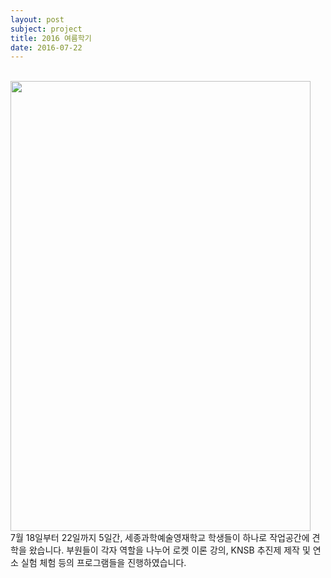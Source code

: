 ```yaml
---
layout: post
subject: project
title: 2016 여름학기
date: 2016-07-22
---
```

<br/>
<img src="https://github.com/hsb6350/hanaro.github.io/blob/master/assets/acts/2016summerhigh.jpg?raw=true" width="480" height="720" />
<br/>7월 18일부터 22일까지 5일간, 세종과학예술영재학교 학생들이 하나로 작업공간에 견학을 왔습니다. 부원들이 각자 역할을 나누어 로켓 이론 강의, KNSB 추진제 제작 및 연소 실험 체험 등의 프로그램들을 진행하였습니다.
